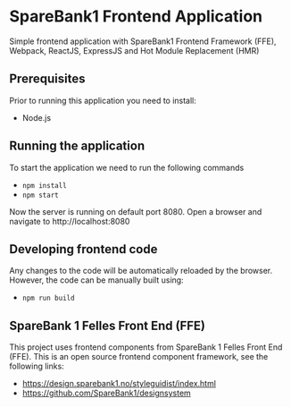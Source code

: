 # SpareBank1 Frontend Application
Simple frontend application with SpareBank1 Frontend Framework (FFE), Webpack, ReactJS, ExpressJS and Hot Module Replacement (HMR)

## Prerequisites
Prior to running this application you need to install:
 * Node.js

## Running the application
To start the application we need to run the following commands
 * ```npm install```
 * ```npm start```

Now the server is running on default port 8080. Open a browser and navigate to http://localhost:8080

## Developing frontend code
Any changes to the code will be automatically reloaded by the browser. However, the code can be manually built using:
 * ```npm run build```

## SpareBank 1 Felles Front End (FFE)
This project uses frontend components from SpareBank 1 Felles Front End (FFE). This is an open source frontend component framework, see the following links:
 * https://design.sparebank1.no/styleguidist/index.html
 * https://github.com/SpareBank1/designsystem
